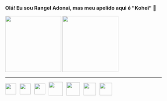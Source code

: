 ### Olá! Eu sou Rangel Adonai, mas meu apelido aqui é "Kohei" 👋

<div>
  <img height="180em" src="https://github-readme-stats.vercel.app/api?username=rangelkohei&show_icons=true&theme=dark"/>
  <img height="180em" src="https://github-readme-stats.vercel.app/api/top-langs/?username=anuraghazra&layout=compact&theme=dark"/>
</div>
<hr>
<div>
    <img align="center" height="35px" src="https://cdn.jsdelivr.net/gh/devicons/devicon/icons/html5/html5-original.svg"/>&nbsp;&nbsp;
    <img align="center" height="35px" src="https://cdn.jsdelivr.net/gh/devicons/devicon/icons/css3/css3-original.svg"/>&nbsp;&nbsp;
    <img align="center" height="35px" src="https://cdn.jsdelivr.net/gh/devicons/devicon/icons/javascript/javascript-plain.svg"/>&nbsp;&nbsp;
    <img align="center" height="45px" src="https://cdn.jsdelivr.net/gh/devicons/devicon/icons/php/php-original.svg"/>&nbsp;&nbsp;
    <img align="center" height="43px" src="https://cdn.jsdelivr.net/gh/devicons/devicon/icons/mysql/mysql-original.svg"/>&nbsp;&nbsp;
    <img align="center" height="40px" src="https://cdn.jsdelivr.net/gh/devicons/devicon/icons/gitlab/gitlab-original-wordmark.svg"/>&nbsp;&nbsp;
  <img align="center" height="40ox" src="https://res.cloudinary.com/practicaldev/image/fetch/s--bcsZuthB--/c_limit,f_auto,fl_progressive,q_80,w_192/https://dev-to-uploads.s3.amazonaws.com/uploads/badge/badge_image/21/php-elephant.png"/>
</div>
